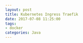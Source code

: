 ```yaml
---
layout: post
title: Kubernetes Ingress Traefik
date: 2017-07-08 11:25:00
tags:
- docker
categories: Java
---
```





